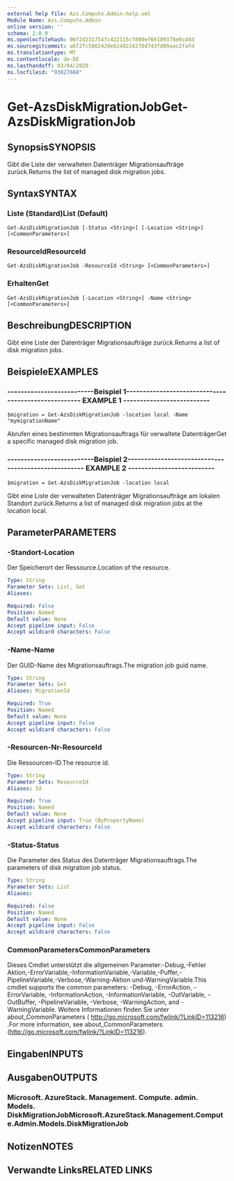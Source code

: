 ```yaml
---
external help file: Azs.Compute.Admin-help.xml
Module Name: Azs.Compute.Admin
online version: ''
schema: 2.0.0
ms.openlocfilehash: 06f2d231754fc422115cf800ef66189378e0cd4d
ms.sourcegitcommit: a6f2fc500242de6248224278d743fd09aac2fafd
ms.translationtype: MT
ms.contentlocale: de-DE
ms.lasthandoff: 03/04/2020
ms.locfileid: "93827668"
---
```

# <span data-ttu-id="9022f-101">Get-AzsDiskMigrationJob</span><span class="sxs-lookup"><span data-stu-id="9022f-101">Get-AzsDiskMigrationJob</span></span>

## <span data-ttu-id="9022f-102">Synopsis</span><span class="sxs-lookup"><span data-stu-id="9022f-102">SYNOPSIS</span></span>
<span data-ttu-id="9022f-103">Gibt die Liste der verwalteten Datenträger Migrationsaufträge zurück.</span><span class="sxs-lookup"><span data-stu-id="9022f-103">Returns the list of managed disk migration jobs.</span></span>

## <span data-ttu-id="9022f-104">Syntax</span><span class="sxs-lookup"><span data-stu-id="9022f-104">SYNTAX</span></span>

### <span data-ttu-id="9022f-105">Liste (Standard)</span><span class="sxs-lookup"><span data-stu-id="9022f-105">List (Default)</span></span>
```
Get-AzsDiskMigrationJob [-Status <String>] [-Location <String>] [<CommonParameters>]
```

### <span data-ttu-id="9022f-106">ResourceId</span><span class="sxs-lookup"><span data-stu-id="9022f-106">ResourceId</span></span>
```
Get-AzsDiskMigrationJob -ResourceId <String> [<CommonParameters>]
```

### <span data-ttu-id="9022f-107">Erhalten</span><span class="sxs-lookup"><span data-stu-id="9022f-107">Get</span></span>
```
Get-AzsDiskMigrationJob [-Location <String>] -Name <String> [<CommonParameters>]
```

## <span data-ttu-id="9022f-108">Beschreibung</span><span class="sxs-lookup"><span data-stu-id="9022f-108">DESCRIPTION</span></span>
<span data-ttu-id="9022f-109">Gibt eine Liste der Datenträger Migrationsaufträge zurück.</span><span class="sxs-lookup"><span data-stu-id="9022f-109">Returns a list of disk migration jobs.</span></span>

## <span data-ttu-id="9022f-110">Beispiele</span><span class="sxs-lookup"><span data-stu-id="9022f-110">EXAMPLES</span></span>

### <span data-ttu-id="9022f-111">--------------------------Beispiel 1--------------------------</span><span class="sxs-lookup"><span data-stu-id="9022f-111">-------------------------- EXAMPLE 1 --------------------------</span></span>
```
$migration = Get-AzsDiskMigrationJob -location local -Name "mymigrationName"
```

<span data-ttu-id="9022f-112">Abrufen eines bestimmten Migrationsauftrags für verwaltete Datenträger</span><span class="sxs-lookup"><span data-stu-id="9022f-112">Get a specific managed disk migration job.</span></span>

### <span data-ttu-id="9022f-113">--------------------------Beispiel 2--------------------------</span><span class="sxs-lookup"><span data-stu-id="9022f-113">-------------------------- EXAMPLE 2 --------------------------</span></span>
```
$migration = Get-AzsDiskMigrationJob -location local
```

<span data-ttu-id="9022f-114">Gibt eine Liste der verwalteten Datenträger Migrationsaufträge am lokalen Standort zurück.</span><span class="sxs-lookup"><span data-stu-id="9022f-114">Returns a list of managed disk migration jobs at the location local.</span></span>

## <span data-ttu-id="9022f-115">Parameter</span><span class="sxs-lookup"><span data-stu-id="9022f-115">PARAMETERS</span></span>

### <span data-ttu-id="9022f-116">-Standort</span><span class="sxs-lookup"><span data-stu-id="9022f-116">-Location</span></span>
<span data-ttu-id="9022f-117">Der Speicherort der Ressource.</span><span class="sxs-lookup"><span data-stu-id="9022f-117">Location of the resource.</span></span>

```yaml
Type: String
Parameter Sets: List, Get
Aliases: 

Required: False
Position: Named
Default value: None
Accept pipeline input: False
Accept wildcard characters: False
```

### <span data-ttu-id="9022f-118">-Name</span><span class="sxs-lookup"><span data-stu-id="9022f-118">-Name</span></span>
<span data-ttu-id="9022f-119">Der GUID-Name des Migrationsauftrags.</span><span class="sxs-lookup"><span data-stu-id="9022f-119">The migration job guid name.</span></span>

```yaml
Type: String
Parameter Sets: Get
Aliases: MigrationId

Required: True
Position: Named
Default value: None
Accept pipeline input: False
Accept wildcard characters: False
```

### <span data-ttu-id="9022f-120">-Resourcen-Nr</span><span class="sxs-lookup"><span data-stu-id="9022f-120">-ResourceId</span></span>
<span data-ttu-id="9022f-121">Die Ressourcen-ID.</span><span class="sxs-lookup"><span data-stu-id="9022f-121">The resource id.</span></span>

```yaml
Type: String
Parameter Sets: ResourceId
Aliases: Id

Required: True
Position: Named
Default value: None
Accept pipeline input: True (ByPropertyName)
Accept wildcard characters: False
```

### <span data-ttu-id="9022f-122">-Status</span><span class="sxs-lookup"><span data-stu-id="9022f-122">-Status</span></span>
<span data-ttu-id="9022f-123">Die Parameter des Status des Datenträger Migrationsauftrags.</span><span class="sxs-lookup"><span data-stu-id="9022f-123">The parameters of disk migration job status.</span></span>

```yaml
Type: String
Parameter Sets: List
Aliases: 

Required: False
Position: Named
Default value: None
Accept pipeline input: False
Accept wildcard characters: False
```

### <span data-ttu-id="9022f-124">CommonParameters</span><span class="sxs-lookup"><span data-stu-id="9022f-124">CommonParameters</span></span>
<span data-ttu-id="9022f-125">Dieses Cmdlet unterstützt die allgemeinen Parameter:-Debug,-Fehler Aktion,-ErrorVariable,-InformationVariable,-Variable,-Puffer,-PipelineVariable,-Verbose,-Warning-Aktion und-WarningVariable.</span><span class="sxs-lookup"><span data-stu-id="9022f-125">This cmdlet supports the common parameters: -Debug, -ErrorAction, -ErrorVariable, -InformationAction, -InformationVariable, -OutVariable, -OutBuffer, -PipelineVariable, -Verbose, -WarningAction, and -WarningVariable.</span></span> <span data-ttu-id="9022f-126">Weitere Informationen finden Sie unter about_CommonParameters ( http://go.microsoft.com/fwlink/?LinkID=113216) .</span><span class="sxs-lookup"><span data-stu-id="9022f-126">For more information, see about_CommonParameters (http://go.microsoft.com/fwlink/?LinkID=113216).</span></span>

## <span data-ttu-id="9022f-127">Eingaben</span><span class="sxs-lookup"><span data-stu-id="9022f-127">INPUTS</span></span>

## <span data-ttu-id="9022f-128">Ausgaben</span><span class="sxs-lookup"><span data-stu-id="9022f-128">OUTPUTS</span></span>

### <span data-ttu-id="9022f-129">Microsoft. AzureStack. Management. Compute. admin. Models. DiskMigrationJob</span><span class="sxs-lookup"><span data-stu-id="9022f-129">Microsoft.AzureStack.Management.Compute.Admin.Models.DiskMigrationJob</span></span>

## <span data-ttu-id="9022f-130">Notizen</span><span class="sxs-lookup"><span data-stu-id="9022f-130">NOTES</span></span>

## <span data-ttu-id="9022f-131">Verwandte Links</span><span class="sxs-lookup"><span data-stu-id="9022f-131">RELATED LINKS</span></span>

